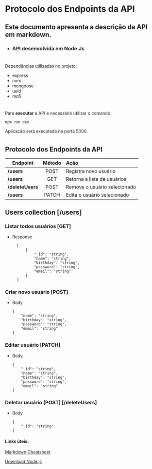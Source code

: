 # Protocolo dos Endpoints da API

## Este documento apresenta a descrição da API em markdown.

- ### API desenvolvida em Node.Js

#
Dependências utilizadas no projeto:
- express
- cors
- mongoose
- uuid
- md5
# 
Para **executar** a API é necessário utilizar o comando:
``` 
npm run dev 
```

Aplicação será executada na porta 5000.
# 
## Protocolo dos Endpoints da API 

| Endpoint | Método | Ação |
| ------ |:-------:| :-----|
| **/users**      | POST | Registra novo usuário | 
| **/users**      | GET  | Retorna a lista de usuários |
| **/deleteUsers**| POST | Remove o usuário selecionado |
| **/users**      | PATCH| Edita o usuário selecionado |

## Users collection [/users]

### Listar todos usuários [GET]

- Response 

        [
            {
                "_id": "string",
                "name": "string",
                "birthday": "string",
                "password": "string",
                "email": "string"
            }
        ]

### Criar novo usuário [POST]

  - Body

        {
            "name": "string",
            "birthday": "string",
            "password": "string",
            "email": "string"
        }

### Editar usuário [PATCH]

  - Body

        {
            "_id": "string",
            "name": "string",
            "birthday": "string",
            "password": "string",
            "email": "string"
        }

### Deletar usuário [POST] [/deleteUsers]

  - Body

        {
            "_id": "string"
        }


#### Links úteis:
[Markdown Cheatsheet](https://github.com/adam-p/markdown-here/wiki/Markdown-Cheatsheet)

[Download Node.js ](https://nodejs.org/en/download/)